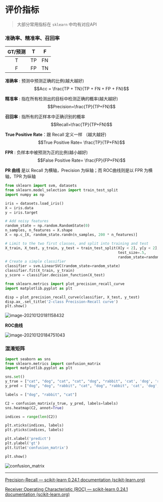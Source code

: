 # 评价指标

> 大部分常用指标在 `sklearn` 中均有对应API

### 准确率、精准率、召回率

| GT/预测 |  T   |  F   |
| :-----: | :--: | :--: |
|    T    |  TP  |  FN  |
|    F    |  FP  |  TN  |

**准确率** : 预测中预测正确的比例(越大越好) $$Acc = \frac{TP + TN}{TP + FN + FP + FN}$$

**精准率** : 指在所有检测出的目标中检测正确的概率(越大越好) $$Precision=\frac{TP}{TP+FN}$$

**召回率** : 指所有的正样本中正确识别的概率 $$Recall=\frac{TP}{TP+FN}$$

**True Positive Rate**：跟 Recall 定义一样 （越大越好) $$True Positive Rate= \frac{TP}{TP+FN}$$

**FPR** : 负样本中被预测为正的比例(越小越好) $$False Positive Rate= \frac{FP}{FP+FN}$$



**PR 曲线** 是以 Recall 为横轴，Precision 为纵轴；而 ROC曲线则是以 FPR 为横轴，TPR 为纵轴

```python
from sklearn import svm, datasets
from sklearn.model_selection import train_test_split
import numpy as np

iris = datasets.load_iris()
X = iris.data
y = iris.target

# Add noisy features
random_state = np.random.RandomState(0)
n_samples, n_features = X.shape
X = np.c_[X, random_state.randn(n_samples, 200 * n_features)]

# Limit to the two first classes, and split into training and test
X_train, X_test, y_train, y_test = train_test_split(X[y < 2], y[y < 2],
                                                    test_size=.5,
                                                    random_state=random_state)
# Create a simple classifier
classifier = svm.LinearSVC(random_state=random_state)
classifier.fit(X_train, y_train)
y_score = classifier.decision_function(X_test)

from sklearn.metrics import plot_precision_recall_curve
import matplotlib.pyplot as plt

disp = plot_precision_recall_curve(classifier, X_test, y_test)
disp.ax_.set_title('2-class Precision-Recall curve')
plt.show()
```

![image-20210120181158432](https://cdn.jsdelivr.net/npm/lblbk-picgo@latest/work/20210120181205.png)

**ROC曲线**

![image-20210120184751043](https://cdn.jsdelivr.net/npm/lblbk-picgo@latest/work/20210120184751.png)

### 混淆矩阵

```python
import seaborn as sns
from sklearn.metrics import confusion_matrix
import matplotlib.pyplot as plt

sns.set()
y_true = ["cat", "dog", "cat", "cat", "dog", "rabbit", 'cat', 'dog', 'rabbit']
y_pred = ["dog", "dog", "rabbit", "cat", "dog", "rabbit", 'cat', 'dog', 'rabbit']

labels = ["dog", "rabbit", "cat"]

C2 = confusion_matrix(y_true, y_pred, labels=labels)
sns.heatmap(C2, annot=True)

indices = range(len(C2))

plt.xticks(indices, labels)
plt.yticks(indices, labels)

plt.xlabel('predict')
plt.ylabel('gt')
plt.title('confusion_matrix')

plt.show()
```

![confusion_matrix](https://cdn.jsdelivr.net/npm/lblbk-picgo@latest/work/20210118170351.jpeg)

***



[Precision-Recall — scikit-learn 0.24.1 documentation (scikit-learn.org)](https://scikit-learn.org/stable/auto_examples/model_selection/plot_precision_recall.html)

[Receiver Operating Characteristic (ROC) — scikit-learn 0.24.1 documentation (scikit-learn.org)](https://scikit-learn.org/stable/auto_examples/model_selection/plot_roc.html#sphx-glr-auto-examples-model-selection-plot-roc-py)

